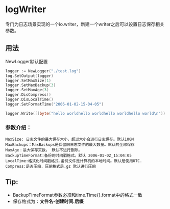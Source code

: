# logWriter

专门为日志场景实现的一个io.writer，新建一个writer之后可以设置日志保存相关参数。

## 用法

NewLogger默认配置

```go
logger := NewLogger("./test.log")
log.SetOutput(logger)
logger.SetMaxSize(1)
logger.SetMaxBackup(3)
logger.SetMaxAge(3)
logger.DisCompress()
logger.DisLocalTime()
logger.SetFormatTime("2006-01-02-15-04-05")

logger.Write([]byte("hello worldhello worldhello worldhello world\n"))
```

### 参数介绍：

```
MaxSize: 日志文件的最大保存大小，超过大小会进行日志保存。默认100M
MaxBackups：MaxBackups是保留旧日志文件的最大数量。默认的全部保存
MaxAge：最大保存天数。 默认不进行删除。
BackupTimeFormat:备份的时间戳格式。默认 2006-01-02_15:04:05
LocalTime:格式化时间戳格式.备份文件是计算机的本地时间。默认是使用UTC.
Compress:是否压缩，压缩格式是.gz 默认进行压缩
```

## Tip:

* BackupTimeFormat参数必须和time.Time{}.format中的格式一致
* 保存格式为：**文件名-创建时间.后缀**
